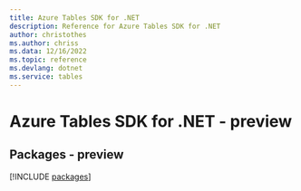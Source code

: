 ```yaml
---
title: Azure Tables SDK for .NET
description: Reference for Azure Tables SDK for .NET
author: christothes
ms.author: chriss
ms.data: 12/16/2022
ms.topic: reference
ms.devlang: dotnet
ms.service: tables
---
```

# Azure Tables SDK for .NET - preview
## Packages - preview
[!INCLUDE [packages](tables-index.md)]